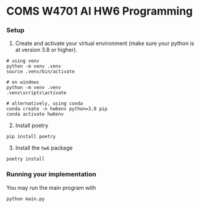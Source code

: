# COMS W4701 AI HW6 Programming


### Setup
1. Create and activate your virtual environment (make sure your python is at version 3.8 or higher).
```
# using venv
python -m venv .venv
source .venv/bin/activate

# on windows
python -m venv .venv
.venv\scripts\activate

# alternatively, using conda
conda create -n hw6env python=3.8 pip
conda activate hw6env
```

2. Install poetry
```
pip install poetry
```

3. Install the `hw6` package
```
poetry install
```

###  Running your implementation
You may run the main program with
```
python main.py
```
